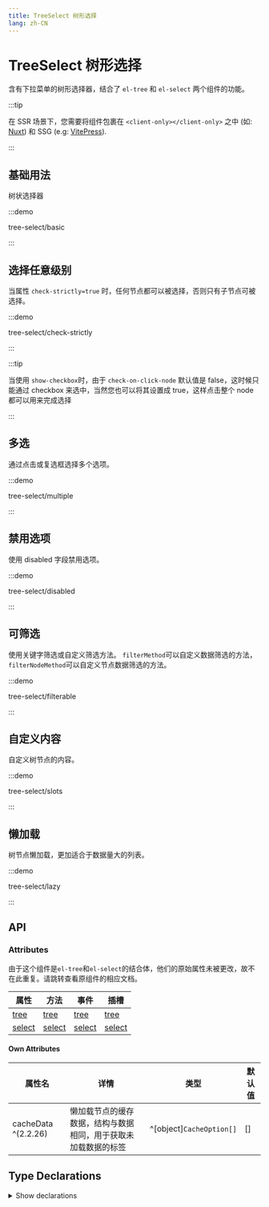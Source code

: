 ```yaml
---
title: TreeSelect 树形选择
lang: zh-CN
---
```


# TreeSelect 树形选择

含有下拉菜单的树形选择器，结合了 `el-tree` 和 `el-select` 两个组件的功能。

:::tip

在 SSR 场景下，您需要将组件包裹在 `<client-only></client-only>` 之中 (如: [Nuxt](https://nuxt.com/v3)) 和 SSG (e.g: [VitePress](https://vitepress.vuejs.org/)).

:::

## 基础用法

树状选择器

:::demo

tree-select/basic

:::

## 选择任意级别

当属性 `check-strictly=true` 时，任何节点都可以被选择，否则只有子节点可被选择。

:::demo

tree-select/check-strictly

:::

:::tip

当使用 `show-checkbox`时，由于 `check-on-click-node` 默认值是 false，这时候只能通过 checkbox 来选中，当然您也可以将其设置成 true，这样点击整个 node 都可以用来完成选择

:::

## 多选

通过点击或复选框选择多个选项。

:::demo

tree-select/multiple

:::

## 禁用选项

使用 disabled 字段禁用选项。

:::demo

tree-select/disabled

:::

## 可筛选

使用关键字筛选或自定义筛选方法。 `filterMethod`可以自定义数据筛选的方法， `filterNodeMethod`可以自定义节点数据筛选的方法。

:::demo

tree-select/filterable

:::

## 自定义内容

自定义树节点的内容。

:::demo

tree-select/slots

:::

## 懒加载

树节点懒加载，更加适合于数据量大的列表。

:::demo

tree-select/lazy

:::

## API

### Attributes

由于这个组件是`el-tree`和`el-select`的结合体，他们的原始属性未被更改，故不在此重复。请跳转查看原组件的相应文档。

| 属性                                    | 方法                          | 事件                                | 插槽                               |
| --------------------------------------- | ----------------------------- | ----------------------------------- | ---------------------------------- |
| [tree](./tree.md#attributes)            | [tree](./tree.md#method)      | [tree](./tree.md#events)            | [tree](./tree.md#slots)            |
| [select](./select.md#select-attributes) | [select](./select.md#methods) | [select](./select.md#select-events) | [select](./select.md#select-slots) |

#### Own Attributes

| 属性名              | 详情                                                           | 类型                     | 默认值 |
| ------------------- | -------------------------------------------------------------- | ------------------------ | ------ |
| cacheData ^(2.2.26) | 懒加载节点的缓存数据，结构与数据相同，用于获取未加载数据的标签 | ^[object]`CacheOption[]` | []     |

## Type Declarations

<details>
  <summary>Show declarations</summary>

```ts
type CacheOption = {
  value: string | number | boolean | object
  currentLabel: string | number
  isDisabled: boolean
}
```

</details>
